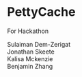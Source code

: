 # PettyCache
For Hackathon

Sulaiman Dem-Zerigat  
Jonathan Skeete  
Kalisa Mckenzie  
Benjamin Zhang  